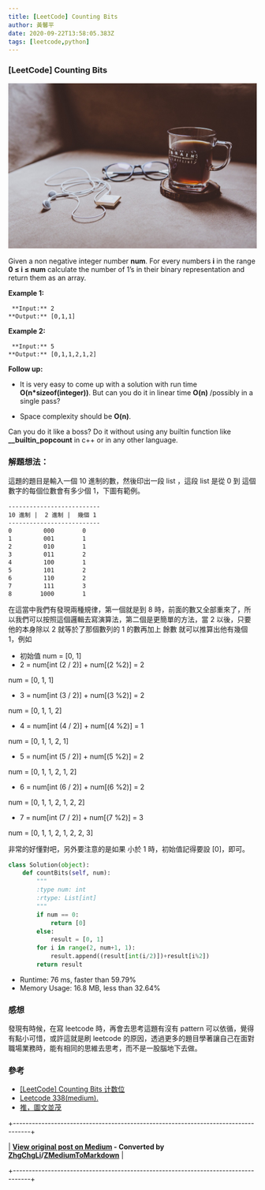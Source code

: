 ```yaml
---
title: [LeetCode] Counting Bits
author: 黃馨平
date: 2020-09-22T13:58:05.383Z
tags: [leetcode,python]
---
```


### [LeetCode] Counting Bits
![](images/6981cd89fa73/1*HYwuZRfQ61x9qQ1vZcLH-g.jpeg "")

Given a non negative integer number **num**. For every numbers **i** in the range **0 ≤ i ≤ num** calculate the number of 1’s in their binary representation and return them as an array.


 **Example 1:** 
```
 **Input:** 2  
**Output:** [0,1,1]
```

 **Example 2:** 
```
 **Input:** 5  
**Output:** [0,1,1,2,1,2]
```

 **Follow up:** 
- It is very easy to come up with a solution with run time **O(n\*sizeof(integer))**. But can you do it in linear time **O(n)** /possibly in a single pass?

- Space complexity should be **O(n)**.



Can you do it like a boss? Do it without using any builtin function like **\_\_builtin\_popcount** in c++ or in any other language.

###  **解題想法：** 

這題的題目是輸入一個 10 進制的數，然後印出一段 list ，這段 list 是從 0 到 這個數字的每個位數會有多少個 1，下圖有範例。
```
--------------------------
10 進制 |  2 進制 |  幾個 1
--------------------------
0         000        0
1         001        1
2         010        1
3         011        2
4         100        1
5         101        2
6         110        2
7         111        3
8        1000        1
```

在這當中我們有發現兩種規律，第一個就是到 8 時，前面的數又全部重來了，所以我們可以按照這個邏輯去寫演算法，第二個是更簡單的方法，當 2 以後，只要他的本身除以 2 就等於了那個數列的 1 的數再加上 餘數 就可以推算出他有幾個 1，例如
- 初始值 num = [0, 1]
- 2 = num[int (2 / 2)] + num[(2 %2)] = 2


num = [0, 1, 1]
- 3 = num[int (3 / 2)] + num[(3 %2)] = 2


num = [0, 1, 1, 2]
- 4 = num[int (4 / 2)] + num[(4 %2)] = 1


num = [0, 1, 1, 2, 1]
- 5 = num[int (5 / 2)] + num[(5 %2)] = 2


num = [0, 1, 1, 2, 1, 2]
- 6 = num[int (6 / 2)] + num[(6 %2)] = 2


num = [0, 1, 1, 2, 1, 2, 2]
- 7 = num[int (7 / 2)] + num[(7 %2)] = 3


num = [0, 1, 1, 2, 1, 2, 2, 3]

非常的好懂對吧，另外要注意的是如果 小於 1 時，初始值記得要設 [0]，即可。
```Python
class Solution(object):
    def countBits(self, num):
        """
        :type num: int
        :rtype: List[int]
        """
        if num == 0:
            return [0]
        else:
            result = [0, 1]
        for i in range(2, num+1, 1):
            result.append((result[int(i/2)])+result[i%2])
        return result
```
- Runtime: 76 ms, faster than 59.79%
- Memory Usage: 16.8 MB, less than 32.64%

###  **感想** 

發現有時候，在寫 leetcode 時，再會去思考這題有沒有 pattern 可以依循，覺得有點小可惜，或許這就是刷 leetcode 的原因，透過更多的題目學著讓自己在面對職場業務時，能有相同的思維去思考，而不是一股腦地下去做。
### 參考
- [[LeetCode] Counting Bits 计数位](https://www.cnblogs.com/grandyang/p/5294255.html)
- [Leetcode 338(medium).](https://www.youtube.com/watch?v=4a4CMZr5LaU&ab_channel=AndroidBabies%E5%AE%89%E5%8D%93%E5%A4%A7%E5%AE%9D%E8%B4%9D%E4%BB%AC)
- [推，圖文並茂](https://www.itread01.com/content/1547565859.html)



+-----------------------------------------------------------------------------------+

| **[View original post on Medium](https://medium.com/jacky-life/leetcode-counting-bits-6981cd89fa73) - Converted by [ZhgChgLi](https://blog.zhgchg.li)/[ZMediumToMarkdown](https://github.com/ZhgChgLi/ZMediumToMarkdown)** |

+-----------------------------------------------------------------------------------+
